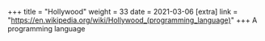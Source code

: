 +++
title = "Hollywood"
weight = 33
date = 2021-03-06
[extra]
link = "https://en.wikipedia.org/wiki/Hollywood_(programming_language)"
+++
A programming language

